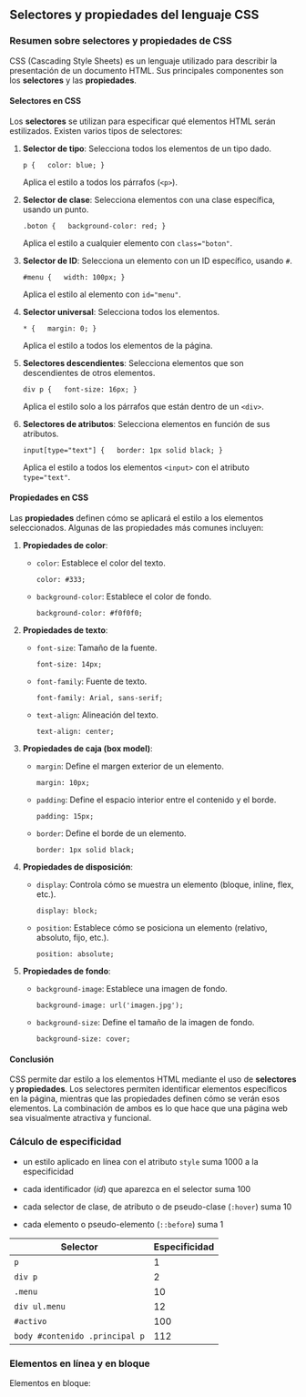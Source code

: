 ## Selectores y propiedades del lenguaje CSS

### Resumen sobre selectores y propiedades de CSS

CSS (Cascading Style Sheets) es un lenguaje utilizado para describir la presentación de un documento HTML. Sus principales componentes son los **selectores** y las **propiedades**.

#### Selectores en CSS

Los **selectores** se utilizan para especificar qué elementos HTML serán estilizados. Existen varios tipos de selectores:

1. **Selector de tipo**: Selecciona todos los elementos de un tipo dado.
    
    `p {   color: blue; }`
    
    Aplica el estilo a todos los párrafos (`<p>`).
    
2. **Selector de clase**: Selecciona elementos con una clase específica, usando un punto.
    
    `.boton {   background-color: red; }`
    
    Aplica el estilo a cualquier elemento con `class="boton"`.
    
3. **Selector de ID**: Selecciona un elemento con un ID específico, usando `#`.
    
    `#menu {   width: 100px; }`
    
    Aplica el estilo al elemento con `id="menu"`.
    
4. **Selector universal**: Selecciona todos los elementos.
    
    `* {   margin: 0; }`
    
    Aplica el estilo a todos los elementos de la página.
    
5. **Selectores descendientes**: Selecciona elementos que son descendientes de otros elementos.
    
    `div p {   font-size: 16px; }`
    
    Aplica el estilo solo a los párrafos que están dentro de un `<div>`.
    
6. **Selectores de atributos**: Selecciona elementos en función de sus atributos.
    
    `input[type="text"] {   border: 1px solid black; }`
    
    Aplica el estilo a todos los elementos `<input>` con el atributo `type="text"`.
    

#### Propiedades en CSS

Las **propiedades** definen cómo se aplicará el estilo a los elementos seleccionados. Algunas de las propiedades más comunes incluyen:

1. **Propiedades de color**:
    
    - `color`: Establece el color del texto.
        
        `color: #333;`
        
    - `background-color`: Establece el color de fondo.
        
        `background-color: #f0f0f0;`
        
2. **Propiedades de texto**:
    
    - `font-size`: Tamaño de la fuente.
        
        `font-size: 14px;`
        
    - `font-family`: Fuente de texto.
        
        `font-family: Arial, sans-serif;`
        
    - `text-align`: Alineación del texto.
        
        `text-align: center;`
        
3. **Propiedades de caja (box model)**:
    
    - `margin`: Define el margen exterior de un elemento.
        
        `margin: 10px;`
        
    - `padding`: Define el espacio interior entre el contenido y el borde.
        
        `padding: 15px;`
        
    - `border`: Define el borde de un elemento.
        
        `border: 1px solid black;`
        
4. **Propiedades de disposición**:
    
    - `display`: Controla cómo se muestra un elemento (bloque, inline, flex, etc.).
        
        `display: block;`
        
    - `position`: Establece cómo se posiciona un elemento (relativo, absoluto, fijo, etc.).
        
        `position: absolute;`
        
5. **Propiedades de fondo**:
    
    - `background-image`: Establece una imagen de fondo.
        
        `background-image: url('imagen.jpg');`
        
    - `background-size`: Define el tamaño de la imagen de fondo.
        
        `background-size: cover;`
        

#### Conclusión

CSS permite dar estilo a los elementos HTML mediante el uso de **selectores** y **propiedades**. Los selectores permiten identificar elementos específicos en la página, mientras que las propiedades definen cómo se verán esos elementos. La combinación de ambos es lo que hace que una página web sea visualmente atractiva y funcional.

### Cálculo de especificidad

- un estilo aplicado en línea con el atributo `style` suma 1000 a la especificidad
    
- cada identificador (_id_) que aparezca en el selector suma 100
    
- cada selector de clase, de atributo o de pseudo-clase (`:hover`) suma 10
    
- cada elemento o pseudo-elemento (`::before`) suma 1

| Selector                       | Especificidad |
| ------------------------------ | ------------- |
| `p`                            | 1             |
| `div p`                        | 2             |
| `.menu`                        | 10            |
| `div ul.menu`                  | 12            |
| `#activo`                      | 100           |
| `body #contenido .principal p` | 112           |

### Elementos en línea y en bloque

Elementos en bloque:

